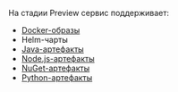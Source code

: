 На стадии Preview сервис поддерживает:
* [Docker-образы](../../cloud-registry/concepts/docker-image.md)
* Helm-чарты
* [Java-артефакты](../../cloud-registry/concepts/art-java.md)
* [Node.js-артефакты](../../cloud-registry/concepts/art-nodejs.md)
* [NuGet-артефакты](../../cloud-registry/concepts/art-nuget.md)
* [Python-артефакты](../../cloud-registry/concepts/art-python.md)